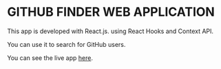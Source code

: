 # GITHUB FINDER WEB APPLICATION

 This app is developed with React.js. using React Hooks and Context API.

You can use it to search for GitHub users.

You can see the live app [here](https://github-finder-with-hooks-and-context.netlify.com).